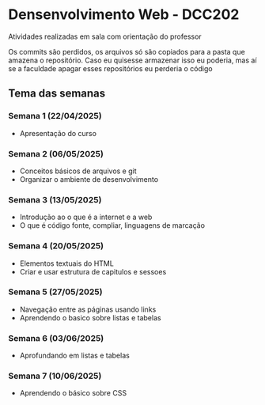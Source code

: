 # Densenvolvimento Web - DCC202
Atividades realizadas em sala com orientação do professor

Os commits são perdidos, os arquivos só são copiados para a pasta que amazena o repositório.
Caso eu quisesse armazenar isso eu poderia, mas aí se a faculdade apagar esses repositórios eu perderia o código 

## Tema das semanas
### Semana 1 (22/04/2025)
- Apresentação do curso

### Semana 2 (06/05/2025)
- Conceitos básicos de arquivos e git
- Organizar o ambiente de desenvolvimento

### Semana 3 (13/05/2025)
- Introdução ao o que é a internet e a web
- O que é código fonte, compliar, linguagens de marcação

### Semana 4 (20/05/2025)
- Elementos textuais do HTML
- Criar e usar estrutura de capitulos e sessoes 

### Semana 5 (27/05/2025)
- Navegação entre as páginas usando links
- Aprendendo o basico sobre listas e tabelas

### Semana 6 (03/06/2025)
- Aprofundando em listas e tabelas

### Semana 7 (10/06/2025)
- Aprendendo o básico sobre CSS
